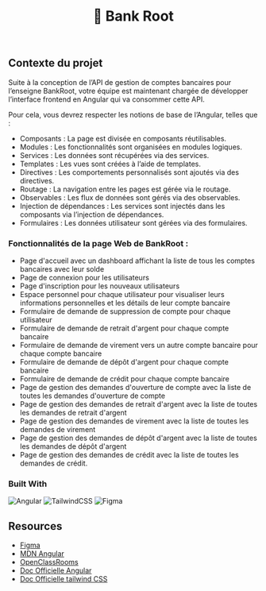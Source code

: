 <h1 align="center">🏦 Bank Root</h1>

<br>


## Contexte du projet 

Suite à la conception de l’API de gestion de comptes bancaires pour l’enseigne BankRoot, votre équipe est maintenant chargée de développer l’interface frontend en Angular qui va consommer cette API.



Pour cela, vous devrez respecter les notions de base de l’Angular, telles que :

- Composants : La page est divisée en composants réutilisables.
- Modules : Les fonctionnalités sont organisées en modules logiques.
- Services : Les données sont récupérées via des services.
- Templates : Les vues sont créées à l’aide de templates.
- Directives : Les comportements personnalisés sont ajoutés via des directives.
- Routage : La navigation entre les pages est gérée via le routage.
- Observables : Les flux de données sont gérés via des observables.
- Injection de dépendances : Les services sont injectés dans les composants via l’injection de dépendances.
- Formulaires : Les données utilisateur sont gérées via des formulaires.

### Fonctionnalités de la page Web de BankRoot :

- Page d'accueil avec un dashboard affichant la liste de tous les comptes bancaires avec leur solde
- Page de connexion pour les utilisateurs
- Page d'inscription pour les nouveaux utilisateurs
- Espace personnel pour chaque utilisateur pour visualiser leurs informations personnelles et les détails de leur compte bancaire
- Formulaire de demande de suppression de compte pour chaque utilisateur
- Formulaire de demande de retrait d'argent pour chaque compte bancaire
- Formulaire de demande de virement vers un autre compte bancaire pour chaque compte bancaire
- Formulaire de demande de dépôt d'argent pour chaque compte bancaire
- Formulaire de demande de crédit pour chaque compte bancaire
- Page de gestion des demandes d'ouverture de compte avec la liste de toutes les demandes d'ouverture de compte
- Page de gestion des demandes de retrait d'argent avec la liste de toutes les demandes de retrait d'argent
- Page de gestion des demandes de virement avec la liste de toutes les demandes de virement
- Page de gestion des demandes de dépôt d'argent avec la liste de toutes les demandes de dépôt d'argent
- Page de gestion des demandes de crédit avec la liste de toutes les demandes de crédit.



### Built With

![Angular](https://img.shields.io/badge/angular-%23DD0031.svg?style=for-the-badge&logo=angular&logoColor=white)
![TailwindCSS](https://img.shields.io/badge/tailwindcss-%2338B2AC.svg?style=for-the-badge&logo=tailwind-css&logoColor=white)
![Figma](https://img.shields.io/badge/figma-%23F24E1E.svg?style=for-the-badge&logo=figma&logoColor=white)




## Resources

- [Figma](https://www.figma.com/)
- [MDN Angular](https://developer.mozilla.org/en-US/docs/Learn/Tools_and_testing/Client-side_JavaScript_frameworks/Angular_getting_started)
- [OpenClassRooms](https://openclassrooms.com/fr/courses/7471261-debutez-avec-angular)
- [Doc Officielle Angular](https://angular.io/docs)
- [Doc Officielle tailwind CSS](https://tailwindcss.com/docs/installation)
